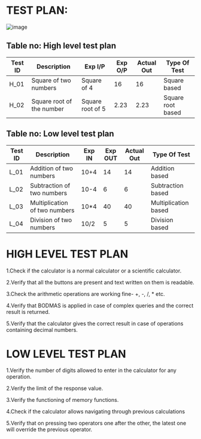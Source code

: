 
# TEST PLAN:

![image](https://i0.wp.com/onecore.net/wp-content/uploads/2014/11/Basic-Calculator.png?w=314&ssl=1)

## Table no: High level test plan

| **Test ID** | **Description**                                              | **Exp I/P** | **Exp O/P** | **Actual Out** |**Type Of Test**  |    
|-------------|--------------------------------------------------------------|------------ |-------------|----------------|------------------|
|  H_01       |Square of two numbers                                         |Square of 4   |16            |16               |Square based      |
|  H_02       |Square root of the number                                     |Square root of 5|2.23        |2.23             |Square root based    |


## Table no: Low level test plan

| **Test ID** | **Description**                                              | **Exp IN** | **Exp OUT** | **Actual Out** |**Type Of Test**  |    
|-------------|--------------------------------------------------------------|------------|-------------|----------------|------------------|
|  L_01       |Addition of two numbers                                       |  10+4      | 14          | 14             |Addition based    |
|  L_02       |Subtraction of two numbers                                    |  10-4      | 6           |  6             |Subtraction based    |
|  L_03       |Multiplication of two numbers                                 |  10*4      | 40          | 40             |Multiplication based    |
|  L_04       |Division of two numbers                                       |  10/2      | 5           |  5             |Division based      |

# HIGH LEVEL TEST PLAN

1.Check if the calculator is a normal calculator or a scientific calculator.

2.Verify that all the buttons are present and text written on them is readable.

3.Check the arithmetic operations are working fine- +, -, /, * etc.

4.Verify that BODMAS is applied in case of complex queries and the correct result is returned.

5.Verify that the calculator gives the correct result in case of operations containing decimal numbers.

# LOW LEVEL TEST PLAN

1.Verify the number of digits allowed to enter in the calculator for any operation.

2.Verify the limit of the response value.

3.Verify the functioning of memory functions.

4.Check if the calculator allows navigating through previous calculations

5.Verify that on pressing two operators one after the other, the latest one will override the previous operator.


